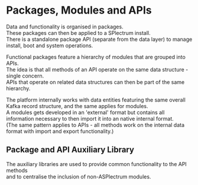 # Packages, Modules and APIs

Data and functionality is organised in packages.  
These packages can then be applied to a SPlectrum install.  
There is a standalone package API (separate from the data layer) to manage install, boot and system operations.  

Functional packages feature a hierarchy of modules that are grouped into APIs.  
The idea is that all methods of an API operate on the same data structure - single concern.  
APIs that operate on related data structures can then be part of the same hierarchy.

The platform internally works with data entities featuring the same overall Kafka record structure,
and the same applies for modules.  
A modules gets developed in an 'external' format but contains all information necessary to then import it
into an native internal format.  
(The same pattern applies to APIs - all methods work on the internal data format with import and export functionality.)

## Package and API Auxiliary Library

The auxiliary libraries are used to provide common functionality to the API methods  
and to centralise the inclusion of non-ASPlectrum modules.